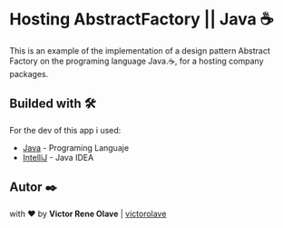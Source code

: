 # Hosting AbstractFactory || Java ☕

This is an example of the implementation of a design pattern Abstract Factory on the programing language Java.☕, for a hosting company packages.

## Builded with 🛠️

For the dev of this app i used:
* [Java](https://www.java.com/es/download/) - Programing Languaje
* [IntelliJ](https://www.jetbrains.com/idea/?fromMenu) - Java IDEA

## Autor ✒️

with ❤️ by  **Victor Rene Olave** | [victorolave](https://github.com/victorolave)

